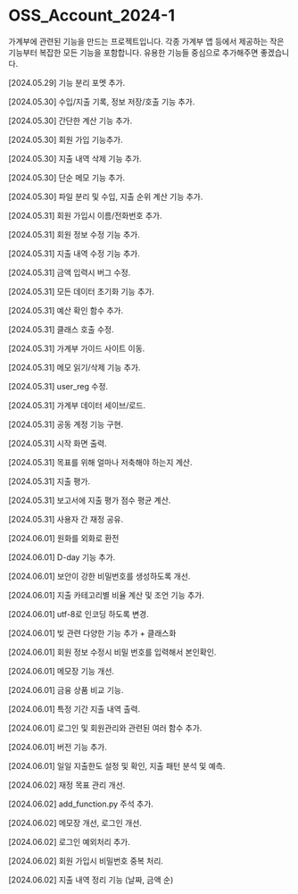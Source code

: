 # OSS_Account_2024-1

가계부에 관련된 기능을 만드는 프로젝트입니다. 각종 가계부 앱 등에서 제공하는 작은 기능부터 복잡한 모든 기능을 포함합니다.
유용한 기능들 중심으로 추가해주면 좋겠습니다.

[2024.05.29] 기능 분리 포멧 추가.

[2024.05.30] 수입/지출 기록, 정보 저장/호출 기능 추가.

[2024.05.30] 간단한 계산 기능 추가.

[2024.05.30] 회원 가입 기능추가.

[2024.05.30] 지출 내역 삭제 기능 추가.

[2024.05.30] 단순 메모 기능 추가.

[2024.05.30] 파일 분리 및 수입, 지출 순위 계산 기능 추가.

[2024.05.31] 회원 가입시 이름/전화번호 추가.

[2024.05.31] 회원 정보 수정 기능 추가.

[2024.05.31] 지출 내역 수정 기능 추가.

[2024.05.31] 금액 입력시 버그 수정.

[2024.05.31] 모든 데이터 초기화 기능 추가.

[2024.05.31] 예산 확인 함수 추가.

[2024.05.31] 클래스 호출 수정.

[2024.05.31] 가계부 가이드 사이트 이동.

[2024.05.31] 메모 읽기/삭제 기능 추가.

[2024.05.31] user_reg 수정.

[2024.05.31] 가계부 데이터 세이브/로드.

[2024.05.31] 공동 계정 기능 구현.

[2024.05.31] 시작 화면 출력.

[2024.05.31] 목표를 위해 얼마나 저축해야 하는지 계산.

[2024.05.31] 지출 평가.

[2024.05.31] 보고서에 지출 평가 점수 평균 계산.

[2024.05.31] 사용자 간 재정 공유.

[2024.06.01] 원화를 외화로 환전

[2024.06.01] D-day 기능 추가.

[2024.06.01] 보안이 강한 비밀번호를 생성하도록 개선.

[2024.06.01] 지출 카테고리별 비율 계산 및 조언 기능 추가.

[2024.06.01] utf-8로 인코딩 하도록 변경.

[2024.06.01] 빚 관련 다양한 기능 추가 + 클래스화

[2024.06.01] 회원 정보 수정시 비밀 번호를 입력해서 본인확인.

[2024.06.01] 메모장 기능 개선.

[2024.06.01] 금융 상품 비교 기능.

[2024.06.01] 특정 기간 지출 내역 출력.

[2024.06.01] 로그인 및 회원관리와 관련된 여러 함수 추가.

[2024.06.01] 버전 기능 추가.

[2024.06.01] 일일 지출한도 설정 및 확인, 지출 패턴 분석 및 예측.

[2024.06.02] 재정 목표 관리 개선.

[2024.06.02] add_function.py 주석 추가.

[2024.06.02] 메모장 개선, 로그인 개선.

[2024.06.02] 로그인 예외처리 추가.

[2024.06.02] 회원 가입시 비밀번호 중복 처리.

[2024.06.02] 지출 내역 정리 기능 (날짜, 금액 순)